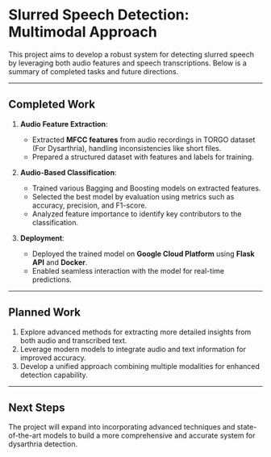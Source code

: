 # Slurred Speech Detection: Multimodal Approach

This project aims to develop a robust system for detecting slurred speech by leveraging both audio features and speech transcriptions. Below is a summary of completed tasks and future directions.

---

## **Completed Work**

1. **Audio Feature Extraction**:
   - Extracted **MFCC features** from audio recordings in TORGO dataset (For Dysarthria), handling inconsistencies like short files.
   - Prepared a structured dataset with features and labels for training.

2. **Audio-Based Classification**:
   - Trained various Bagging and Boosting models on extracted features.
   - Selected the best model by evaluation using metrics such as accuracy, precision, and F1-score.
   - Analyzed feature importance to identify key contributors to the classification.

3. **Deployment**:
   - Deployed the trained model on **Google Cloud Platform** using **Flask API** and **Docker**.
   - Enabled seamless interaction with the model for real-time predictions.

---

## **Planned Work**

1. Explore advanced methods for extracting more detailed insights from both audio and transcribed text.
2. Leverage modern models to integrate audio and text information for improved accuracy.
3. Develop a unified approach combining multiple modalities for enhanced detection capability.

---

## **Next Steps**
The project will expand into incorporating advanced techniques and state-of-the-art models to build a more comprehensive and accurate system for dysarthria detection.
